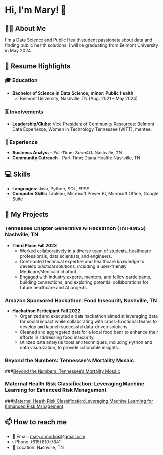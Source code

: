 # Hi, I'm Mary! 👋

## 👨‍💻 About Me

I'm a Data Science and Public Health student passionate about data and finding public health solutions. I will be graduating from Belmont University in May 2024.

## 📄 Resume Highlights

### 🎓 Education

- **Bachelor of Science in Data Science; minor: Public Health**
  - Belmont University, Nashville, TN (Aug. 2021 – May 2024)

### ⏳ Involvements

- **Leadership/Clubs:** Vice President of Community Resources: Belmont Data Experience; Women in Technology Tennessee (WITT), mentee.

### 💼 Experience

- **Business Analyst** - Full-Time; Solve4U: Nashville, TN
- **Community Outreach** - Part-Time; Diana Health: Nashville, TN

## 💻 Skills

- **Languages:** Java, Python, SQL, SPSS
- **Computer Skills:** Tableau, Microsoft Power BI, Microsoft Office, Google Suite

## 🚀 My Projects

### Tennessee Chapter Generative AI Hackathon (TN HIMSS) Nashville, TN
- **Third Place Fall 2023**
  - Worked collaboratively in a diverse team of students, healthcare professionals, data scientists, and engineers.
  - Contributed technical expertise and healthcare knowledge to develop practical solutions, including a user-friendly Medicare/Medicaid chatbot.
  - Engaged with industry experts, mentors, and fellow participants, building connections, and exploring potential collaborations for future healthcare and AI projects.

### Amazon Sponsored Hackathon: Food Insecurity Nashville, TN
- **Hackathon Participant Fall 2022**
  - Organized and executed a data hackathon aimed at leveraging data for social impact while collaborating with cross-functional teams to develop and launch successful data-driven solutions.
  - Cleaned and aggregated data for a local food bank to enhance their efforts in addressing food insecurity.
  - Utilized data analysis tools and techniques, including Python and data visualization, to provide actionable insights.

### Beyond the Numbers: Tennessee's Mortality Mosaic
###[Beyond the Numbers: Tennessee's Mortality Mosaic](https://github.com/marymorkos/tnhealth)

### Maternal Health Risk Classification: Leveraging Machine Learning for Enhanced Risk Management
###[Maternal Health Risk Classification:Leveraging Machine Learning for Enhanced Risk Management](https://github.com/marymorkos/maternalmortalityhealthriskdata)
  
## 📫 How to reach me
- 📧 Email: mary.a.morkos@gmail.com
- 📞 Phone: (615) 810-7841
- 📍 Location: Nashville, TN
